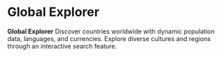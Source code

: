 # Global Explorer

**Global Explorer** Discover countries worldwide with dynamic population data, languages, and currencies. Explore diverse cultures and regions through an interactive search feature.
